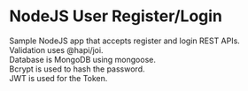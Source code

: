 # NodeJS User Register/Login
Sample NodeJS app that accepts register and login REST APIs.\
Validation uses @hapi/joi.\
Database is MongoDB using mongoose.\
Bcrypt is used to hash the password.\
JWT is used for the Token.

